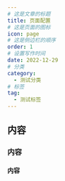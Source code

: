 ```yaml
---
# 这是文章的标题
title: 页面配置
# 这是页面的图标
icon: page
# 这是侧边栏的顺序
order: 1
# 设置写作时间
date: 2022-12-29
# 分类
category:
  - 测试分类
# 标签
tag:
  - 测试标签
---
```

## 内容
### 内容
#### 内容











